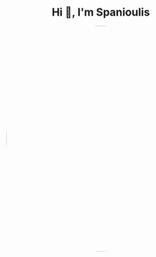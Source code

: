 <div id="header" align="center">
  <h1 align="center">Hi 👋, I'm Spanioulis</h1>
<img src="https://media.giphy.com/media/3owzW5c1tPq63MPmWk/giphy.gif](https://media.giphy.com/media/3owzW5c1tPq63MPmWk/giphy.gif" width="600" style="border-radius: 50%;"/>
  </div>
  <ul>
<!-- 
https://www.youtube.com/watch?v=NVibWKkon74
<li>🔭 I’m currently working on ...</li>
<li>🌱 I’m currently learning on ...</li>
<li>👯 I’m looking to collaborate on ...</li>
<li>🤔 I’m looking for help with ...</li>
<li>💬 Ask me about ...</li>
<li>📫 How to reach me: ...</li>
<li>😄 Pronouns: ...</li>
<li>⚡ Fun fact: ...</li> -->
  </ul>
       
